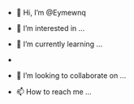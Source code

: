- 👋 Hi, I’m @Eymewnq
- 👀 I’m interested in ...
- 🌱 I’m currently learning ...

- 
- 💞️ I’m looking to collaborate on ...
- 📫 How to reach me ...

<!---
Eymewnq/Eymewnq is a ✨ special ✨ repository because its `README.md` (this file) appears on your GitHub profile.
You can click the Preview link to take a look at your changes.
--->
